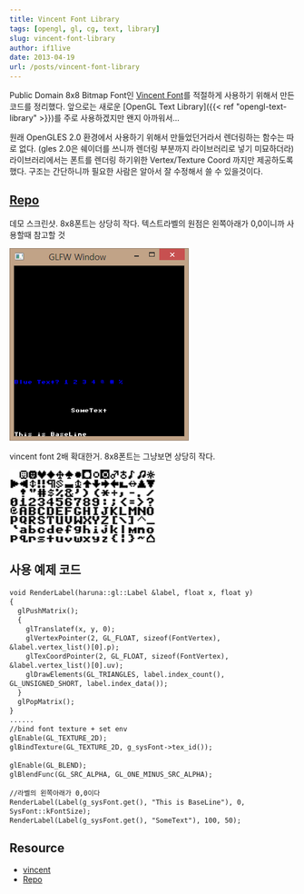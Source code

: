 ```yaml
---
title: Vincent Font Library
tags: [opengl, gl, cg, text, library]
slug: vincent-font-library
author: if1live
date: 2013-04-19
url: /posts/vincent-font-library
---
```

Public Domain 8x8 Bitmap Font인 [Vincent Font][vincent]를 적절하게 사용하기 위해서 만든 코드를 정리했다.
앞으로는 새로운 [OpenGL Text Library]({{< ref "opengl-text-library" >}})를 주로 사용하겠지만 왠지 아까워서...

원래 OpenGLES 2.0 환경에서 사용하기 위해서 만들었던거라서 렌더링하는 함수는 따로 없다. (gles 2.0은 쉐이더를 쓰니까 렌더링 부분까지 라이브러리로 넣기 미묘하더라)
라이브러리에서는 폰트를 렌더링 하기위한 Vertex/Texture Coord 까지만 제공하도록했다. 구조는 간단하니까 필요한 사람은 알아서 잘 수정해서 쓸 수 있을것이다.

## [Repo][repo]

데모 스크린샷. 8x8폰트는 상당히 작다.
텍스트라벨의 원점은 왼쪽아래가 0,0이니까 사용할때 참고할 것

![screen shot](screenshot.png)

vincent font 2배 확대한거. 8x8폰트는 그냥보면 상당히 작다.

![vincent](vincent.png)

## 사용 예제 코드
```
void RenderLabel(haruna::gl::Label &label, float x, float y)
{
  glPushMatrix();
  {
    glTranslatef(x, y, 0);
    glVertexPointer(2, GL_FLOAT, sizeof(FontVertex), &label.vertex_list()[0].p);
    glTexCoordPointer(2, GL_FLOAT, sizeof(FontVertex), &label.vertex_list()[0].uv);
    glDrawElements(GL_TRIANGLES, label.index_count(), GL_UNSIGNED_SHORT, label.index_data());
  }
  glPopMatrix();
}
......
//bind font texture + set env
glEnable(GL_TEXTURE_2D);
glBindTexture(GL_TEXTURE_2D, g_sysFont->tex_id());

glEnable(GL_BLEND);
glBlendFunc(GL_SRC_ALPHA, GL_ONE_MINUS_SRC_ALPHA);

//라벨의 왼쪽아래가 0,0이다
RenderLabel(Label(g_sysFont.get(), "This is BaseLine"), 0, SysFont::kFontSize);
RenderLabel(Label(g_sysFont.get(), "SomeText"), 100, 50);

```

## Resource
* [vincent][vincent]
* [Repo][repo]

[vincent]: http://forum.osdev.org/viewtopic.php?f=2&t=22033
[repo]: https://github.com/if1live/libsora.so-src/tree/master/vincent_font
